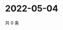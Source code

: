 # 2022-05-04

共 0 条

<!-- BEGIN WEIBO -->
<!-- 最后更新时间 Wed May 04 2022 01:31:34 GMT+0800 (China Standard Time) -->

<!-- END WEIBO -->
